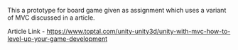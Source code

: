 This a prototype for board game given as assignment which uses a variant of MVC discussed in a article.

Article Link - https://www.toptal.com/unity-unity3d/unity-with-mvc-how-to-level-up-your-game-development
